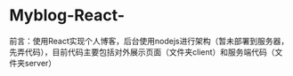 # Myblog-React-
前言：使用React实现个人博客，后台使用nodejs进行架构（暂未部署到服务器，先弄代码），目前代码主要包括对外展示页面（文件夹client）和服务端代码（文件夹server）
